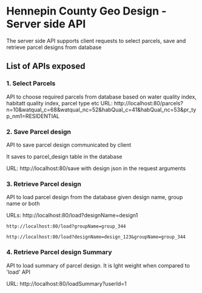 # Hennepin County Geo Design - Server side API

The server side API supports client requests to select parcels, save and retrieve parcel designs from database

## List of APIs exposed
### 1. Select Parcels
API to choose required parcels from database based on water quality index, habitatt quality index, parcel type etc
URL: http://localhost:80/parcels?n=10&watqual_c=68&watqual_nc=52&habQual_c=41&habQual_nc=53&pr_typ_nm1=RESIDENTIAL
    
### 2. Save Parcel design
API to save parcel design communicated by client 
    
It saves to parcel_design table in the database
    
URL: http://localhost:80/save with design json in the request arguments
    
 ### 3. Retrieve Parcel design
API to load parcel design from the database given design name, group name or both 
    
URLs: http://localhost:80/load?designName=design1
    
    http://localhost:80/load?groupName=group_344
    
    http://localhost:80/load?designName=design_123&groupName=group_344
    
### 4. Retrieve Parcel design Summary
API to load summary of parcel design. It is lght weight when compared to 'load' API
    
URL: http://localhost:80/loadSummary?userId=1
    
